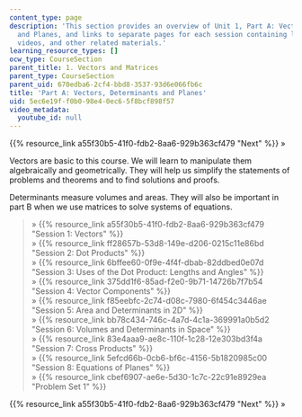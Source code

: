 ```yaml
---
content_type: page
description: 'This section provides an overview of Unit 1, Part A: Vectors, Determinants
  and Planes, and links to separate pages for each session containing lecture notes,
  videos, and other related materials.'
learning_resource_types: []
ocw_type: CourseSection
parent_title: 1. Vectors and Matrices
parent_type: CourseSection
parent_uid: 670edba6-2cf4-bbd8-3537-93d6e066fb6c
title: 'Part A: Vectors, Determinants and Planes'
uid: 5ec6e19f-f0b0-98e4-0ec6-5f8bcf898f57
video_metadata:
  youtube_id: null
---
```


{{% resource_link a55f30b5-41f0-fdb2-8aa6-929b363cf479 "Next" %}} »

Vectors are basic to this course. We will learn to manipulate them algebraically and geometrically. They will help us simplify the statements of problems and theorems and to find solutions and proofs.

Determinants measure volumes and areas. They will also be important in part B when we use matrices to solve systems of equations.

> » {{% resource_link a55f30b5-41f0-fdb2-8aa6-929b363cf479 "Session 1: Vectors" %}}  
> » {{% resource_link ff28657b-53d8-149e-d206-0215c11e86bd "Session 2: Dot Products" %}}  
> » {{% resource_link 6bffee60-0f9e-4f4f-dbab-82ddbed0e07d "Session 3: Uses of the Dot Product: Lengths and Angles" %}}  
> » {{% resource_link 375dd1f6-85ad-f2e0-9b71-14726b7f7b54 "Session 4: Vector Components" %}}  
> » {{% resource_link f85eebfc-2c74-d08c-7980-6f454c3446ae "Session 5: Area and Determinants in 2D" %}}  
> » {{% resource_link bb78c434-746c-4a7d-4c1a-369991a0b5d2 "Session 6: Volumes and Determinants in Space" %}}  
> » {{% resource_link 83e4aaa9-ae8c-110f-1c28-12e303bd3f4a "Session 7: Cross Products" %}}  
> » {{% resource_link 5efcd66b-0cb6-bf6c-4156-5b1820985c00 "Session 8: Equations of Planes" %}}  
> » {{% resource_link cbef6907-ae6e-5d30-1c7c-22c91e8929ea "Problem Set 1" %}}

{{% resource_link a55f30b5-41f0-fdb2-8aa6-929b363cf479 "Next" %}} »